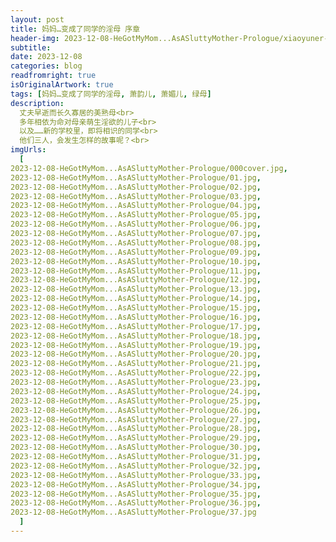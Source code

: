 ```yaml
---
layout: post
title: 妈妈…变成了同学的淫母 序章
header-img: 2023-12-08-HeGotMyMom...AsASluttyMother-Prologue/xiaoyuner-xuzhang.jpg
subtitle:
date: 2023-12-08
categories: blog
readfromright: true
isOriginalArtwork: true
tags: [妈妈…变成了同学的淫母, 萧韵儿, 萧媚儿, 绿母]
description:
  丈夫早逝而长久寡居的美熟母<br>
  多年相依为命对母亲萌生淫欲的儿子<br>
  以及……新的学校里，即将相识的同学<br>
  他们三人，会发生怎样的故事呢？<br>
imgUrls:
  [
2023-12-08-HeGotMyMom...AsASluttyMother-Prologue/000cover.jpg,
2023-12-08-HeGotMyMom...AsASluttyMother-Prologue/01.jpg,
2023-12-08-HeGotMyMom...AsASluttyMother-Prologue/02.jpg,
2023-12-08-HeGotMyMom...AsASluttyMother-Prologue/03.jpg,
2023-12-08-HeGotMyMom...AsASluttyMother-Prologue/04.jpg,
2023-12-08-HeGotMyMom...AsASluttyMother-Prologue/05.jpg,
2023-12-08-HeGotMyMom...AsASluttyMother-Prologue/06.jpg,
2023-12-08-HeGotMyMom...AsASluttyMother-Prologue/07.jpg,
2023-12-08-HeGotMyMom...AsASluttyMother-Prologue/08.jpg,
2023-12-08-HeGotMyMom...AsASluttyMother-Prologue/09.jpg,
2023-12-08-HeGotMyMom...AsASluttyMother-Prologue/10.jpg,
2023-12-08-HeGotMyMom...AsASluttyMother-Prologue/11.jpg,
2023-12-08-HeGotMyMom...AsASluttyMother-Prologue/12.jpg,
2023-12-08-HeGotMyMom...AsASluttyMother-Prologue/13.jpg,
2023-12-08-HeGotMyMom...AsASluttyMother-Prologue/14.jpg,
2023-12-08-HeGotMyMom...AsASluttyMother-Prologue/15.jpg,
2023-12-08-HeGotMyMom...AsASluttyMother-Prologue/16.jpg,
2023-12-08-HeGotMyMom...AsASluttyMother-Prologue/17.jpg,
2023-12-08-HeGotMyMom...AsASluttyMother-Prologue/18.jpg,
2023-12-08-HeGotMyMom...AsASluttyMother-Prologue/19.jpg,
2023-12-08-HeGotMyMom...AsASluttyMother-Prologue/20.jpg,
2023-12-08-HeGotMyMom...AsASluttyMother-Prologue/21.jpg,
2023-12-08-HeGotMyMom...AsASluttyMother-Prologue/22.jpg,
2023-12-08-HeGotMyMom...AsASluttyMother-Prologue/23.jpg,
2023-12-08-HeGotMyMom...AsASluttyMother-Prologue/24.jpg,
2023-12-08-HeGotMyMom...AsASluttyMother-Prologue/25.jpg,
2023-12-08-HeGotMyMom...AsASluttyMother-Prologue/26.jpg,
2023-12-08-HeGotMyMom...AsASluttyMother-Prologue/27.jpg,
2023-12-08-HeGotMyMom...AsASluttyMother-Prologue/28.jpg,
2023-12-08-HeGotMyMom...AsASluttyMother-Prologue/29.jpg,
2023-12-08-HeGotMyMom...AsASluttyMother-Prologue/30.jpg,
2023-12-08-HeGotMyMom...AsASluttyMother-Prologue/31.jpg,
2023-12-08-HeGotMyMom...AsASluttyMother-Prologue/32.jpg,
2023-12-08-HeGotMyMom...AsASluttyMother-Prologue/33.jpg,
2023-12-08-HeGotMyMom...AsASluttyMother-Prologue/34.jpg,
2023-12-08-HeGotMyMom...AsASluttyMother-Prologue/35.jpg,
2023-12-08-HeGotMyMom...AsASluttyMother-Prologue/36.jpg,
2023-12-08-HeGotMyMom...AsASluttyMother-Prologue/37.jpg
  ]
---
```

